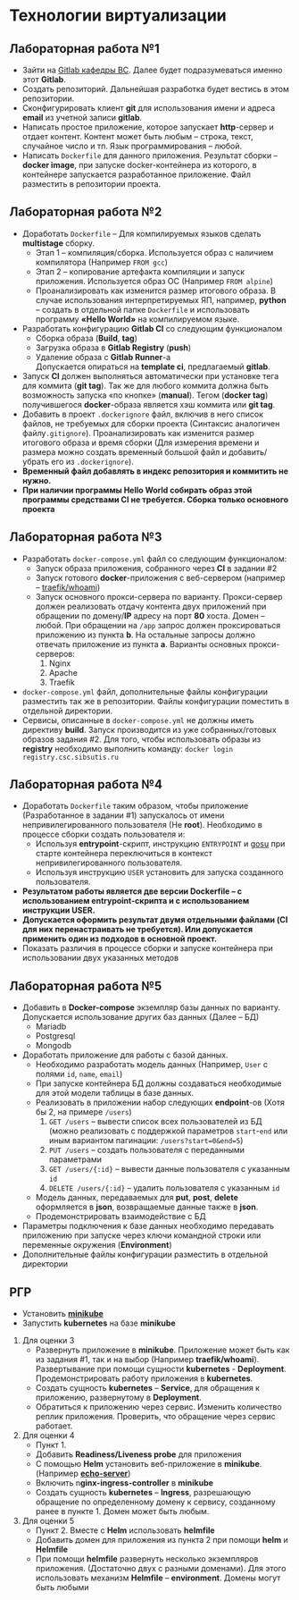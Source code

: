 # Технологии виртуализации



## Лабораторная работа №1

* Зайти на [Gitlab кафедры ВС](https://git.csc.sibsutis.ru). Далее будет подразумеваться именно этот **Gitlab**.
* Создать репозиторий. Дальнейшая разработка будет вестись в этом репозитории.
* Сконфигурировать клиент **git** для использования имени и адреса **email** из учетной записи **gitlab**.
* Написать простое приложение, которое запускает **http**-сервер и отдает контент. Контент может быть любым – строка, текст, случайное число и тп. Язык программирования – любой.
* Написать `Dockerfile` для данного приложения. Результат сборки – **docker image**, при запуске docker-контейнера из которого, в контейнере запускается разработанное приложение. Файл разместить в репозитории проекта.

## Лабораторная работа №2

* Доработать `Dockerfile` – Для компилируемых языков сделать **multistage** сборку.
    - Этап 1 – компиляция/сборка. Используется образ с наличием компилятора (Например `FROM gcc`)
    - Этап 2 – копирование артефакта компиляции и запуск приложения. Используется образ ОС (Например `FROM alpine`)
    - Проанализировать как изменится размер итогового образа. В случае использования интерпретируемых ЯП, например, **python** – создать в отдельной папке `Dockerfile` и использовать программу **«Hello World»** на компилируемом языке.
* Разработать конфигурацию **Gitlab CI** со следующим функционалом
    - Сборка образа (**Build**, **tag**)
    - Загрузка образа в **Gitlab Registry** (**push**)
    - Удаление образа с **Gitlab Runner**-а  
Допускается опираться на **template ci**, предлагаемый **gitlab**.
* Запуск **CI** должен выполняться автоматически при установке тега для коммита (**git tag**). Так же для любого коммита должна быть возможность запуска «по кнопке» (**manual**). Тегом (**docker tag**) получившегося **docker**-образа является хэш коммита или **git tag**.
* Добавить в проект `.dockerignore` файл, включив в него список файлов, не требуемых для сборки проекта (Синтаксис аналогичен файлу`.gitignore`). Проанализировать как изменится размер итогового образа и время сборки (Для измерения времени и размера можно создать временный большой файл и добавить/убрать его из `.dockerignore`). 
* **Временный файл добавлять в индекс репозитория и коммитить не нужно.**
* **При наличии программы Hello World собирать образ этой программы средствами CI не требуется. Сборка только основного проекта**

## Лабораторная работа №3

* Разработать `docker-compose.yml` файл со следующим функционалом:
    - Запуск образа приложения, собранного через **CI** в задании #2
    - Запуск готового **docker**-приложения с веб-сервером (например – [traefik/whoami](https://github.com/traefik/whoami))
    - Запуск основного прокси-сервера по варианту. Прокси-сервер должен реализовать отдачу контента двух приложений при обращении по домену/**IP** адресу на порт **80** хоста. Домен – любой. При обращении на `/app` запрос должен проксироваться приложению из пункта **b**. На остальные запросы должно отвечать приложение из пункта **a**. Варианты основных прокси-серверов:
      1. Nginx
      2. Apache
      3. Traefik
* `docker-compose.yml` файл, дополнительные файлы конфигурации разместить так же в репозитории. Файлы конфигурации поместить в отдельной директории.
* Сервисы, описанные в `docker-compose.yml` не должны иметь директиву **build**. Запуск производится из уже собранных/готовых образов задания #2. Для того, чтобы использовать образы из **registry** необходимо выполнить команду: ```docker login registry.csc.sibsutis.ru```


## Лабораторная работа №4

* Доработать `Dockerfile` таким образом, чтобы приложение (Разработанное в задании #1) запускалось от имени непривилегированного пользователя (Не **root**). Необходимо в процессе сборки создать пользователя и:
    - Используя **entrypoint**-скрипт, инструкцию `ENTRYPOINT` и [gosu](https://github.com/tianon/gosu) при старте контейнера переключиться в контекст непривилегированного пользователя.
    - Используя инструкцию `USER` установить для запуска созданного пользователя.
* **Результатом работы является две версии Dockerfile – с использованием entrypoint-скрипта и с использованием инструкции USER.**
* **Допускается оформить результат двумя отдельными файлами (CI для них перенастраивать не требуется). Или допускается применить один из подходов в основной проект.**
* Показать различия в процессе сборки и запуске контейнера при использовании двух указанных методов


## Лабораторная работа №5

* Добавить в **Docker-compose** экземпляр базы данных по варианту. Допускается использование других баз данных (Далее – БД)
    - Mariadb
    - Postgresql
    - Mongodb
* Доработать приложение для работы с базой данных.
    -  Необходимо разработать модель данных (Например, `User` с полями `id`, `name`, `email`)
    -  При запуске контейнера БД должны создаваться необходимые для этой модели таблицы в базе данных.
    -  Реализовать в приложении набор следующих **endpoint**-ов (Хотя бы 2, на примере `/users`)
       1. `GET /users` – вывести список всех пользователей из БД (можно реализовать с поддержкой параметров `start`-`end` или иным вариантом пагинации: `/users?start=0&end=5`)
       2. `PUT /users` – создать пользователя с переданными параметрами
       3. `GET /users/{:id}` – вывести данные пользователя с указанным `id`
       4. `DELETE /users/{:id}` – удалить пользователя с указанным `id`
    -  Модель данных, передаваемых для **put**, **post**, **delete** оформляется в **json**, возвращаемые данные также в **json**.
    -  Продемонстрировать взаимодействие с БД
* Параметры подключения к базе данных необходимо передавать приложению при запуске через ключи командной строки или переменные окружения (**Environment**)
* Дополнительные файлы конфигурации разместить в отдельной директории


## РГР

* Установить [**minikube**](https://kubernetes.io/ru/docs/tasks/tools/install-minikube/)
* Запустить **kubernetes** на базе **minikube**

1. Для оценки 3
   - Развернуть приложение в **minikubе**. Приложение может быть как из задания #1, так и на выбор (Например **traefik/whoami**). Развертывание при помощи сущности **kubernetes** - **Deployment**. Продемонстрировать работу приложения в **kubernetes**.
   - Создать сущность **kubernetes** – **Service**, для обращения к приложению, развернутому в **Deployment**.
   - Обратиться к приложению через сервис. Изменить количество реплик приложения. Проверить, что обращение через сервис работает.
2. Для оценки 4
   - Пункт 1.
   - Добавить **Readiness/Liveness probe** для приложения
   - С помощью **Helm** установить веб-приложение в **minikube**. (Например [**echo-server**](https://ealenn.github.io/Echo-Server/))
   - Включить n**ginx-ingress-controller** в **minikube**
   - Создать сущность **kubernetes** – **Ingress**, разрешающую обращение по определенному домену к сервису, созданному ранее в пункте 1. Домен может быть любым.
3. Для оценки 5
   - Пункт 2. Вместе с **Helm** использовать **helmfile**
   - Добавить домен для приложения из пункта 2 при помощи **helm** и **Helmfile**
   - При помощи **helmfile** развернуть несколько экземпляров приложения. (Достаточно двух с разными доменами). Для этого использовать механизм **Helmfile** – **environment**. Домены могут быть любыми
